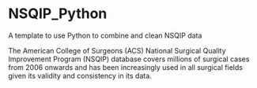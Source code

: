 # NSQIP_Python
A template to use Python to combine and clean NSQIP data

The American College of Surgeons (ACS) National Surgical Quality Improvement Program (NSQIP) database covers millions of surgical cases from 2006 onwards and has been increasingly used in all surgical fields given its validity and consistency in its data. 
